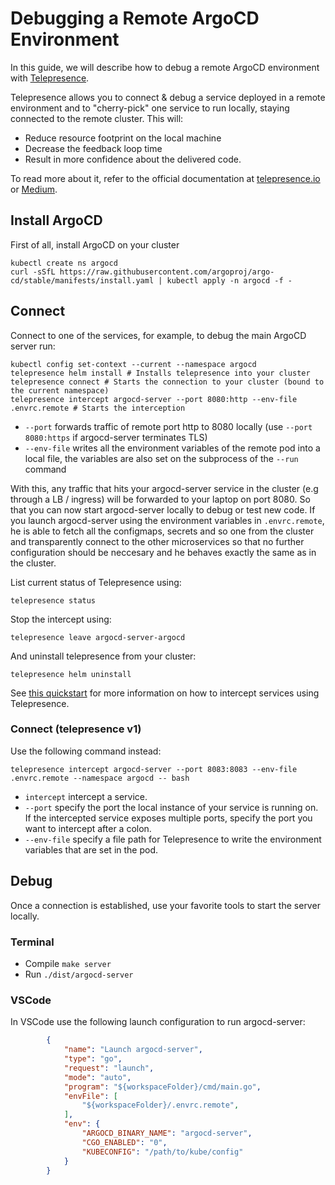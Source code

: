 # Debugging a Remote ArgoCD Environment

In this guide, we will describe how to debug a remote ArgoCD environment with [Telepresence](https://telepresence.io/).

Telepresence allows you to connect & debug a service deployed in a remote environment and to "cherry-pick" one service to run locally, staying connected to the remote cluster. This will:

* Reduce resource footprint on the local machine
* Decrease the feedback loop time
* Result in more confidence about the delivered code.

To read more about it, refer to the official documentation at [telepresence.io](https://telepresence.io/) or [Medium](https://medium.com/containers-101/development-environment-using-telepresence-634bd7210c26).

## Install ArgoCD
First of all, install ArgoCD on your cluster
```shell
kubectl create ns argocd
curl -sSfL https://raw.githubusercontent.com/argoproj/argo-cd/stable/manifests/install.yaml | kubectl apply -n argocd -f -
```

## Connect
Connect to one of the services, for example, to debug the main ArgoCD server run:
```shell
kubectl config set-context --current --namespace argocd
telepresence helm install # Installs telepresence into your cluster
telepresence connect # Starts the connection to your cluster (bound to the current namespace)
telepresence intercept argocd-server --port 8080:http --env-file .envrc.remote # Starts the interception
```
* `--port` forwards traffic of remote port http to 8080 locally (use `--port 8080:https` if argocd-server terminates TLS)
* `--env-file` writes all the environment variables of the remote pod into a local file, the variables are also set on the subprocess of the `--run` command

With this, any traffic that hits your argocd-server service in the cluster (e.g through a LB / ingress) will be forwarded to your laptop on port 8080. So that you can now start argocd-server locally to debug or test new code. If you launch argocd-server using the environment variables in `.envrc.remote`, he is able to fetch all the configmaps, secrets and so one from the cluster and transparently connect to the other microservices so that no further configuration should be neccesary and he behaves exactly the same as in the cluster.

List current status of Telepresence using:
```shell
telepresence status
```

Stop the intercept using:
```shell
telepresence leave argocd-server-argocd
```

And uninstall telepresence from your cluster:
```shell
telepresence helm uninstall
```

See [this quickstart](https://www.telepresence.io/docs/latest/howtos/intercepts/) for more information on how to intercept services using Telepresence.

### Connect (telepresence v1)
Use the following command instead:
```shell
telepresence intercept argocd-server --port 8083:8083 --env-file .envrc.remote --namespace argocd -- bash
```
* `intercept` intercept a service.
* `--port` specify the port the local instance of your service is running on. If the intercepted service exposes multiple ports, specify the port you want to intercept after a colon.
* `--env-file` specify a file path for Telepresence to write the environment variables that are set in the pod.

## Debug
Once a connection is established, use your favorite tools to start the server locally.

### Terminal
* Compile `make server`
* Run `./dist/argocd-server`

### VSCode
In VSCode use the following launch configuration to run argocd-server:

```json
        {
            "name": "Launch argocd-server",
            "type": "go",
            "request": "launch",
            "mode": "auto",
            "program": "${workspaceFolder}/cmd/main.go",
            "envFile": [
                "${workspaceFolder}/.envrc.remote",
            ],
            "env": {
                "ARGOCD_BINARY_NAME": "argocd-server",
                "CGO_ENABLED": "0",
                "KUBECONFIG": "/path/to/kube/config"
            }
        }
```

